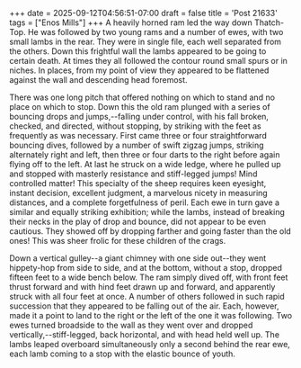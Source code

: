 +++
date = 2025-09-12T04:56:51-07:00
draft = false
title = 'Post 21633'
tags = ["Enos Mills"]
+++
A heavily horned ram led the way down Thatch-Top. He was followed by two young rams and a number of ewes, with two small lambs in the rear. They were in single file, each well separated from the others. Down this frightful wall the lambs appeared to be going to certain death. At times they all followed the contour round small spurs or in niches. In places, from my point of view they appeared to be flattened against the wall and descending head foremost.

There was one long pitch that offered nothing on which to stand and no place on which to stop. Down this the old ram plunged with a series of bouncing drops and jumps,--falling under control, with his fall broken, checked, and directed, without stopping, by striking with the feet as frequently as was necessary. First came three or four straightforward bouncing dives, followed by a number of swift zigzag jumps, striking alternately right and left, then three or four darts to the right before again flying off to the left. At last he struck on a wide ledge, where he pulled up and stopped with masterly resistance and stiff-legged jumps! Mind controlled matter! This specialty of the sheep requires keen eyesight, instant decision, excellent judgment, a marvelous nicety in measuring distances, and a complete forgetfulness of peril. Each ewe in turn gave a similar and equally striking exhibition; while the lambs, instead of breaking their necks in the play of drop and bounce, did not appear to be even cautious. They showed off by dropping farther and going faster than the old ones! This was sheer frolic for these children of the crags.

Down a vertical gulley--a giant chimney with one side out--they went hippety-hop from side to side, and at the bottom, without a stop, dropped fifteen feet to a wide bench below. The ram simply dived off, with front feet thrust forward and with hind feet drawn up and forward, and apparently struck with all four feet at once. A number of others followed in such rapid succession that they appeared to be falling out of the air. Each, however, made it a point to land to the right or the left of the one it was following. Two ewes turned broadside to the wall as they went over and dropped vertically,--stiff-legged, back horizontal, and with head held well up. The lambs leaped overboard simultaneously only a second behind the rear ewe, each lamb coming to a stop with the elastic bounce of youth.
